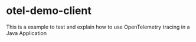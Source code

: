 # otel-demo-client
This is a example to test and explain how to use OpenTelemetry tracing in a Java Application
